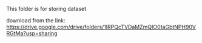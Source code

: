 This folder is for storing dataset

download from the link: https://drive.google.com/drive/folders/1IRPQcTVDaMZmQIO0taGbtNPH90VRGtMa?usp=sharing